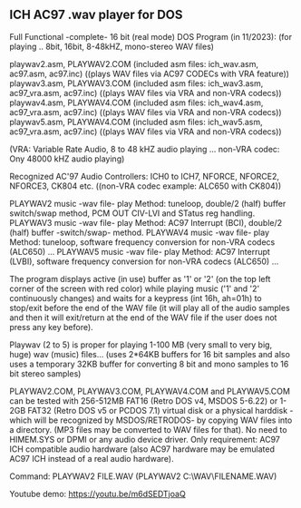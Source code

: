 ICH AC97 .wav player for DOS
----------------------------
Full Functional -complete- 16 bit (real mode) DOS Program (in 11/2023): 
(for playing .. 8bit, 16bit, 8-48kHZ, mono-stereo WAV files) 

playwav2.asm, PLAYWAV2.COM (included asm files: ich_wav.asm, ac97.asm, ac97.inc) ((plays WAV files via AC97 CODECs with VRA feature))
playwav3.asm, PLAYWAV3.COM (included asm files: ich_wav3.asm, ac97_vra.asm, ac97.inc) ((plays WAV files via VRA and non-VRA codecs))
playwav4.asm, PLAYWAV4.COM (included asm files: ich_wav4.asm, ac97_vra.asm, ac97.inc) ((plays WAV files via VRA and non-VRA codecs))
playwav5.asm, PLAYWAV4.COM (included asm files: ich_wav5.asm, ac97_vra.asm, ac97.inc) ((plays WAV files via VRA and non-VRA codecs))

(VRA: Variable Rate Audio, 8 to 48 kHZ audio playing ... non-VRA codec: Ony 48000 kHZ audio playing)

Recognized AC'97 Audio Controllers: ICH0 to ICH7, NFORCE, NFORCE2, NFORCE3, CK804 etc.  ((non-VRA codec example: ALC650 with CK804))

PLAYWAV2 music -wav file- play Method: tuneloop, double/2 (half) buffer switch/swap method, PCM OUT CIV-LVI and STatus reg handling.
PLAYWAV3 music -wav file- play Method: AC97 Interrupt (BCI), double/2 (half) buffer -switch/swap- method.
PLAYWAV4 music -wav file- play Method: tuneloop, software frequency conversion for non-VRA codecs (ALC650) ...
PLAYWAV5 music -wav file- play Method: AC97 Interrupt (LVBI), software frequency conversion for non-VRA codecs (ALC650) ...

The program displays active (in use) buffer as '1' or '2' (on the top left corner of the screen with red color) while playing music ('1' and '2' continuously changes) and waits for a keypress (int 16h, ah=01h) to stop/exit before the end of the WAV file (it will play all of the audio samples and then it will exit/return at the end of the WAV file if the user does not press any key before).

Playwav (2 to 5) is proper for playing 1-100 MB (very small to very big, huge) wav (music) files... (uses 2*64KB buffers for 16 bit samples and also uses a temporary 32KB buffer for converting 8 bit and mono samples to 16 bit stereo samples)

PLAYWAV2.COM, PLAYWAV3.COM, PLAYWAV4.COM and PLAYWAV5.COM can be tested with 256-512MB FAT16 (Retro DOS v4, MSDOS 5-6.22) or 1-2GB FAT32 (Retro DOS v5 or PCDOS 7.1) virtual disk or a physical harddisk -which will be recognized by MSDOS/RETRODOS- by copying WAV files into a directory. (MP3 files may be converted to WAV files for that). No need to HIMEM.SYS or DPMI or any audio device driver. Only requirement: AC97 ICH compatible audio hardware (also AC97 hardware may be emulated AC97 ICH instead of a real audio hardware). 

Command: PLAYWAV2 FILE.WAV (PLAYWAV2 C:\WAV\FILENAME.WAV)

Youtube demo: https://youtu.be/m6dSEDTjoaQ
